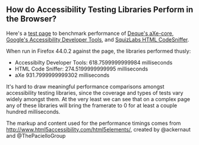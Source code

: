 ## How do Accessibility Testing Libraries Perform in the Browser?

Here's a [test page](http://about.ckundo.com/a11y-perf/) to benchmark 
performance of [Deque's aXe-core](https://github.com/dequelabs/axe-core), 
[Google's Accessibility Developer Tools](https://github.com/googlechrome/accessibility-developer-tools),
and [SquizLabs HTML CodeSniffer](https://github.com/squizlabs/HTML_CodeSniffer).

When run in Firefox 44.0.2 against the page, the libraries performed thusly:

- Accessibilty Developer Tools: 618.7599999999984 milliseconds
- HTML Code Sniffer: 274.5199999999995 milliseconds
- aXe 931.7999999999302 milliseconds

It's hard to draw meaningful performance comparisons amongst accessibility
testing libraries, since the coverage and types of tests vary widely amongst
them. At the very least we can see that on a complex page any of these libraries
will bring the framerate to 0 for at least a couple hundred milliseconds.

The markup and content used for the performance timings comes from
http://www.html5accessibility.com/html5elements/, created by @ackernaut and
@ThePacielloGroup
